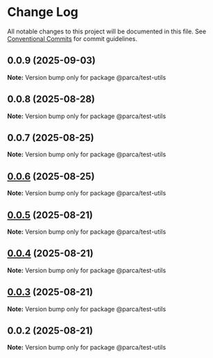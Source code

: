 # Change Log

All notable changes to this project will be documented in this file.
See [Conventional Commits](https://conventionalcommits.org) for commit guidelines.

## 0.0.9 (2025-09-03)

**Note:** Version bump only for package @parca/test-utils

## 0.0.8 (2025-08-28)

**Note:** Version bump only for package @parca/test-utils

## 0.0.7 (2025-08-25)

**Note:** Version bump only for package @parca/test-utils

## [0.0.6](https://github.com/parca-dev/parca/compare/@parca/test-utils@0.0.5...@parca/test-utils@0.0.6) (2025-08-25)

**Note:** Version bump only for package @parca/test-utils

## [0.0.5](https://github.com/parca-dev/parca/compare/@parca/test-utils@0.0.4...@parca/test-utils@0.0.5) (2025-08-21)

**Note:** Version bump only for package @parca/test-utils

## [0.0.4](https://github.com/parca-dev/parca/compare/@parca/test-utils@0.0.3...@parca/test-utils@0.0.4) (2025-08-21)

**Note:** Version bump only for package @parca/test-utils

## [0.0.3](https://github.com/parca-dev/parca/compare/@parca/test-utils@0.0.2...@parca/test-utils@0.0.3) (2025-08-21)

**Note:** Version bump only for package @parca/test-utils

## 0.0.2 (2025-08-21)

**Note:** Version bump only for package @parca/test-utils
